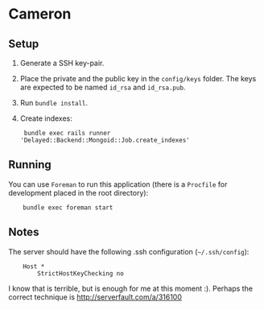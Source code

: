 Cameron
=======

## Setup

1. Generate a SSH key-pair.
2. Place the private and the public key in the `config/keys` folder. The keys are expected to be named `id_rsa` and `id_rsa.pub`.
3. Run `bundle install`.
4. Create indexes:

        bundle exec rails runner 'Delayed::Backend::Mongoid::Job.create_indexes'
        
## Running

You can use `Foreman` to run this application (there is a `Procfile` for development placed in the root directory):

        bundle exec foreman start
        
## Notes

The server should have the following .ssh configuration (`~/.ssh/config`):

        Host *
            StrictHostKeyChecking no
            
I know that is terrible, but is enough for me at this moment :). Perhaps the correct technique is http://serverfault.com/a/316100